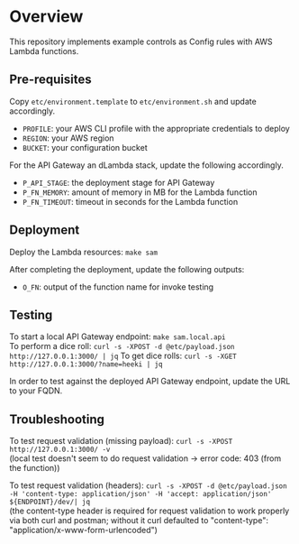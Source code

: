 # Overview
This repository implements example controls as Config rules with AWS Lambda functions.

## Pre-requisites
Copy `etc/environment.template` to `etc/environment.sh` and update accordingly.
* `PROFILE`: your AWS CLI profile with the appropriate credentials to deploy
* `REGION`: your AWS region
* `BUCKET`: your configuration bucket

For the API Gateway an dLambda stack, update the following accordingly.
* `P_API_STAGE`: the deployment stage for API Gateway
* `P_FN_MEMORY`: amount of memory in MB for the Lambda function
* `P_FN_TIMEOUT`: timeout in seconds for the Lambda function

## Deployment
Deploy the Lambda resources: `make sam`

After completing the deployment, update the following outputs:
* `O_FN`: output of the function name for invoke testing

## Testing
To start a local API Gateway endpoint: `make sam.local.api`  
To perform a dice roll: `curl -s -XPOST -d @etc/payload.json http://127.0.0.1:3000/ | jq`
To get dice rolls: `curl -s -XGET http://127.0.0.1:3000/?name=heeki | jq`

In order to test against the deployed API Gateway endpoint, update the URL to your FQDN.

## Troubleshooting
To test request validation (missing payload): `curl -s -XPOST http://127.0.0.1:3000/ -v`  
(local test doesn't seem to do request validation -> error code: 403 (from the function))

To test request validation (headers): `curl -s -XPOST -d @etc/payload.json -H 'content-type: application/json' -H 'accept: application/json' ${ENDPOINT}/dev/| jq`  
(the content-type header is required for request validation to work properly via both curl and postman; without it curl defaulted to "content-type": "application/x-www-form-urlencoded")
